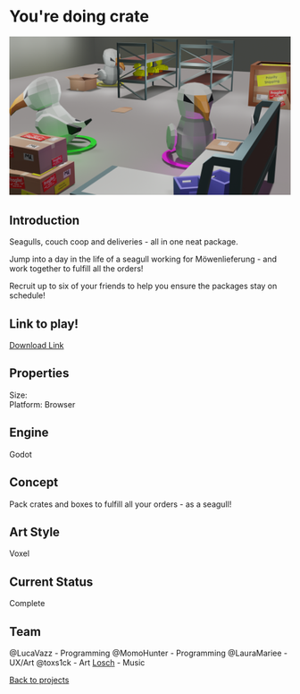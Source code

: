 # You're doing crate

![banner](crate_title.png)

## Introduction
Seagulls, couch coop and deliveries - all in one neat package. 

Jump into a day in the life of a seagull working for Möwenlieferung - and work together to fulfill all the orders!

Recruit up to six of your friends to help you ensure the packages stay on schedule!  


## Link to play!
[Download Link](https://greenopal-studio.gitlab.io/youre-doing-crate/)

## Properties
Size: <br>
Platform: Browser

## Engine
Godot

## Concept
Pack crates and boxes to fulfill all your orders - as a seagull! 

## Art Style
Voxel

## Current Status
Complete

## Team
@LucaVazz - Programming
@MomoHunter - Programming
@LauraMariee - UX/Art
@toxs1ck - Art
[Losch](https://www.youtube.com/channel/UC8R6r7tm6vPO8pl5gFyLVHg) - Music 



[Back to projects](projects.md)
